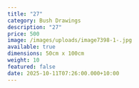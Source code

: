 ```yaml
---
title: "27"
category: Bush Drawings
description: "27"
price: 500
image: /images/uploads/image7398-1-.jpg
available: true
dimensions: 50cm x 100cm
weight: 10
featured: false
date: 2025-10-11T07:26:00.000+10:00
---
```

